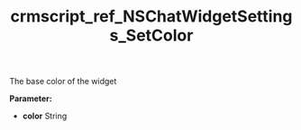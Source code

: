 ﻿---
title: crmscript_ref_NSChatWidgetSettings_SetColor
description: NSChatWidgetSettings.SetColor(String color)
intellisense: NSChatWidgetSettings.SetColor
keywords: NSChatWidgetSettings, GetColor
so.topic: reference
---

The base color of the widget

**Parameter:** 
 - **color** String

